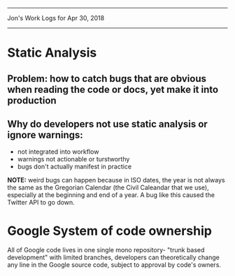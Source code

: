 *****************************************************************

Jon's Work Logs for Apr 30, 2018

*****************************************************************

# Static Analysis

## Problem: how to catch bugs that are obvious when reading the code or docs, yet make it into production

## Why do developers not use static analysis or ignore warnings:
* not integrated into workflow
* warnings not actionable or turstworthy
* bugs don't actually manifest in practice

**NOTE:** weird bugs can happen because in ISO dates, the year is not always the same as the Gregorian Calendar (the Civil Caleandar that we use), especially at the beginning and end of a year. A bug like this caused the Twitter API to go down.

# Google System of code ownership

All of Google code lives in one single mono repository- "trunk based development" with limited branches, developers can theoretically change any line in the Google source code, subject to approval by code's owners.